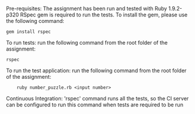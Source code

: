 Pre-requisites:
    The assignment has been run and tested with Ruby 1.9.2-p320
    RSpec gem is required to run the tests. To install the gem, please use the following command:

	gem install rspec


To run tests:
    run the following command from the root folder of the assignment:

	rspec


To run the test application:
    run the following command from the root folder of the assignment:

    	ruby number_puzzle.rb <input number>


Continuous Integration:
    'rspec' command runs all the tests, so the CI server can be configured to run this command when tests are required to be run

